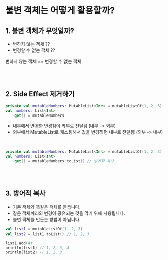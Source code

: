 # 불변 객체는 어떻게 활용할까?

## 1. 불변 객체가 무엇일까?

- 변하지 않는 객체 ??
- 변경할 수 없는 객체 ??

변하지 않는 객체 == 변경할 수 없는 객체

<br/>
<br/>

## 2. Side Effect 제거하기 

```kotlin
private val mutableNumbers: MutableList<Int> = mutableListOf(1, 2, 3)
val numbers: List<Int>
    get() = mutableNumbers
```

- 내부에서 변경한 변경점이 외부로 전달됨 (내부 -> 외부) 
- 외부에서 MutableList로 캐스팅해서 값을 변경하면 내부로 전달됨 (외부 -> 내부)

<br/>

```kotlin
private val mutableNumbers: MutableList<Int> = mutableListOf(1, 2, 3)
val numbers: List<Int>
    get() = mutableNumbers.toList() // 방어적 복사
```

<br/>
<br/>

## 3. 방어적 복사

- 기존 객체와 똑같은 객체를 만듭니다.
- 같은 객체끼리의 변경이 공유되는 것을 막기 위해 사용됩니다.
- 불변 객체를 만든는 방법이 아닙니다.

```kotlin
val list1 = mutableListOf(1, 2, 3)
val list2 = list1.toList() // 1, 2, 3

list1.add(4)
println(list1) // 1, 2, 3, 4
println(list2) // 1, 2, 3
```

 